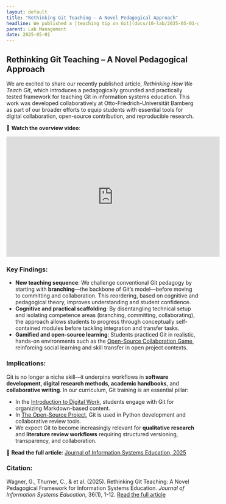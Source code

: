 ```yaml
---
layout: default
title: "Rethinking Git Teaching – A Novel Pedagogical Approach"
headline: We published a [teaching tip on Git](docs/10-lab/2025-05-01-git-intro)
parent: Lab Management
date: 2025-05-01
---
```


## Rethinking Git Teaching – A Novel Pedagogical Approach

We are excited to share our recently published article, _Rethinking How We Teach Git_, which introduces a pedagogically grounded and practically tested framework for teaching Git in information systems education. This work was developed collaboratively at Otto-Friedrich-Universität Bamberg as part of our broader efforts to equip students with essential tools for digital collaboration, open-source contribution, and reproducible research.

🎥 **Watch the overview video**:  
<iframe width="560" height="315" src="https://www.youtube.com/embed/GzKHwm4kgh8" title="Rethinking Git Teaching" frameborder="0" allow="accelerometer; autoplay; clipboard-write; encrypted-media; gyroscope; picture-in-picture; web-share" allowfullscreen></iframe>

### Key Findings:
- **New teaching sequence**: We challenge conventional Git pedagogy by starting with **branching**—the backbone of Git’s model—before moving to committing and collaboration. This reordering, based on cognitive and pedagogical theory, improves understanding and student confidence.
- **Cognitive and practical scaffolding**: By disentangling technical setup and isolating competence areas (branching, committing, collaborating), the approach allows students to progress through conceptually self-contained modules before tackling integration and transfer tasks.
- **Gamified and open-source learning**: Students practiced Git in realistic, hands-on environments such as the [Open-Source Collaboration Game](https://doi.org/10.5281/zenodo.13323591), reinforcing social learning and skill transfer in open project contexts.

### Implications:
Git is no longer a niche skill—it underpins workflows in **software development, digital research methods, academic handbooks**, and **collaborative writing**. In our curriculum, Git training is an essential pillar:
- In the [Introduction to Digital Work](https://digital-work-lab.github.io/handbook/), students engage with Git for organizing Markdown-based content.
- In [The Open-Source Project](https://digital-work-lab.github.io/open-source-project/), Git is used in Python development and collaborative review tools.
- We expect Git to become increasingly relevant for **qualitative research** and **literature review workflows** requiring structured versioning, transparency, and collaboration.

📖 **Read the full article**: [Journal of Information Systems Education, 2025](https://jise.org/Volume36/n1/JISE2025v36n1pp1-12.html)

### Citation:
<div class="references">
    <p>Wagner, G., Thurner, C., & et al. (2025). Rethinking Git Teaching: A Novel Pedagogical Framework for Information Systems Education. <em>Journal of Information Systems Education</em>, 36(1), 1-12. <a href="https://jise.org/Volume36/n1/JISE2025v36n1pp1-12.html" target="_blank">Read the full article</a></p>
</div>
